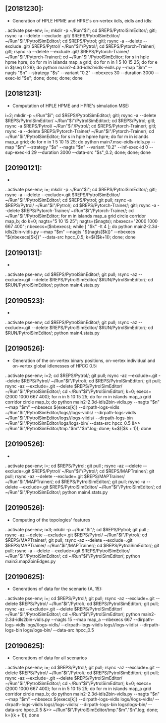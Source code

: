 ## [20181230]:

* Generation of HPLE HPME and HPRE's on-vertex iidls, eidls and idls:

. activate pse-env; i=; mkdir -p ~/Run"$i"; cd $REPS/PytrolSimEditor/; gitl; rsync -a --delete --exclude .git/ $REPS/PytrolSimEditor/ ~/Run"$i"/PytrolSimEditor/; cd $REPS/Pytrol; gitl; rsync -a --delete --exclude .git/ $REPS/Pytrol/ ~/Run"$i"/Pytrol/; cd $REPS/Pytorch-Trainer/; gitl; rsync -a --delete --exclude .git/ $REPS/Pytorch-Trainer/ ~/Run"$i"/Pytorch-Trainer/; cd ~/Run"$i"/PytrolSimEditor; for s in hple hpme hpre; do for m in islands map_a grid; do for n in 1 5 10 15 25; do for e in $(seq 0 29); do python main2-4.3d-idls2vidls-eidls.py --map "$m" --nagts "$n" --strategy "$s" --variant "0.2" --nbexecs 30 --duration 3000 --exec-id "$e"; done; done; done; done

## [20181231]:

* Computation of HPLE HPME and HPRE's simulation MSE:

i=2; mkdir -p ~/Run"$i"; cd $REPS/PytrolSimEditor/; gitl; rsync -a --delete $REPS/PytrolSimEditor/ ~/Run"$i"/PytrolSimEditor/; cd $REPS/Pytrol; gitl; rsync -a $REPS/Pytrol/ ~/Run"$i"/Pytrol/; cd $REPS/Pytorch-Trainer/; gitl; rsync -a --delete $REPS/Pytorch-Trainer/ ~/Run"$i"/Pytorch-Trainer/; cd ~/Run"$i"/PytrolSimEditor; for s in hple hpme hpre; do for m in islands map_a grid; do for n in 1 5 10 15 25; do python main7.mse-eidls-ridls.py --map "$m" --strategy "$s" --nagts "$n" --variant "0.2" --inf-exec-id 0 --sup-exec-id 29 --duration 3000 --data-src "$s"_0.2; done; done; done

## [20190121]:

*

. activate pse-env; i=; mkdir -p ~/Run"$i"; cd $REPS/PytrolSimEditor/; gitl; rsync -a --delete --exclude=.git $REPS/PytrolSimEditor/ ~/Run"$i"/PytrolSimEditor/; cd $REPS/Pytrol; git pull; rsync -a $REPS/Pytrol/ ~/Run"$i"/Pytrol/; cd $REPS/Pytorch-Trainer/; gitl; rsync -a --delete $REPS/Pytorch-Trainer/ ~/Run"$i"/Pytorch-Trainer/; cd ~/Run"$i"/PytrolSimEditor; for m in islands map_a grid circle corridor map_b; do k=0; nagts="5 10 15 25"; nagts=($nagts); nbexecs="2000 1000 667 400"; nbexecs=($nbexecs); while [ "$k" -lt 4 ]; do python main2-2.3d-idls2bin-vidls.py --map "$m"  --nagts "${nagts[$k]}" --nbexecs "${nbexecs[$k]}" --data-src hpcc_0.5; k=$(($k+1)); done; done

## [20190131]:

*

. activate pse-env; cd $REPS/PytrolSimEditor/; git pull; rsync -az --exclude=.git --delete $REPS/PytrolSimEditor/ $RUN/PytrolSimEditor/; cd $RUN/PytrolSimEditor/; python main4.stats.py

## [20190523]:

*

. activate pse-env; cd $REPS/PytrolSimEditor/; git pull; rsync -az --exclude=.git --delete $REPS/PytrolSimEditor/ $RUN/PytrolSimEditor/; cd $RUN/PytrolSimEditor/; python main4.stats.py

## [20190526]:

* Generation of the on-vertex binary positions, on-vertex individual and on-vertex global idlenesses of HPCC 0.5:

. activate pse-env; i=2; cd $REPS/Pytrol/; git pull; rsync -az --exclude=.git --delete $REPS/Pytrol/ ~/Run"$i"/Pytrol/; cd $REPS/PytrolSimEditor/; git pull; rsync -az --exclude=.git --delete $REPS/PytrolSimEditor/ ~/Run"$i"/PytrolSimEditor/; cd ~/Run"$i"/PytrolSimEditor/; k=0; execs=(2000 1000 667 400); for n in 5 10 15 25; do for m in islands map_a grid corridor circle map_b; do python main2-2.3d-idls2bin-vidls.py --nagts "$n" --map "$m" --nbexecs ${execs[k]} --dirpath-logs-vidls ~/Run"$i"/PytrolSimEditor/logs//logs-vidls/ --dirpath-logs-viidls ~/Run"$i"/PytrolSimEditor/logs//logs-viidls/ --dirpath-logs-bin ~/Run"$i"/PytrolSimEditor/logs/logs-bin/ --data-src hpcc_0.5 &>> ~/Run"$i"/PytrolSimEditor/tmp."$m"."$n".log; done; k=$(($k + 1)); done

## [20190526]:

*

. activate pse-env; i=; cd $REPS/Pytrol; git pull ; rsync -az --delete --exclude=.git $REPS/Pytrol/ ~/Run"$i"/Pytrol/; cd $REPS/MAPTrainer/; git pull; rsync -az --delete --exclude=.git $REPS/MAPTrainer/ ~/Run"$i"/MAPTrainer/; cd $REPS/PytrolSimEditor/; git pull; rsync -a --delete --exclude=.git $REPS/PytrolSimEditor/ ~/Run"$i"/PytrolSimEditor/; cd ~/Run"$i"/PytrolSimEditor/; python main4.stats.py

## [20190526]:

* Computing of the topologies' features

. activate pse-env; i=3; mkdir -p ~/Run"$i"/; cd $REPS/Pytrol; git pull ; rsync
 -az --delete --exclude=.git $REPS/Pytrol/ ~/Run"$i"/Pytrol/; cd $REPS/MAPTrainer/; git pull; rsync -az --delete --exclude=.git $REPS/MAPTrainer/ ~/Run"$i"/MAPTrainer/; cd $REPS/PytrolSimEditor/; git pull; rsync -a --delete --exclude=.git $REPS/PytrolSimEditor/ ~/Run"$i"/PytrolSimEditor/; cd ~/Run"$i"/PytrolSimEditor/; python main3.map2binEdges.py

## [20190625]:

* Generations of data for the scenario {A, 15}:

 . activate pse-env; i=; cd $REPS/Pytrol/; git pull; rsync -az --exclude=.git --delete $REPS/Pytrol/ ~/Run"$i"/Pytrol/; cd $REPS/PytrolSimEditor/; git pull; rsync -az --exclude=.git --delete $REPS/PytrolSimEditor/ ~/Run"$i"/PytrolSimEditor/; cd ~/Run"$i"/PytrolSimEditor/; python main2-2.3d-idls2bin-vidls.py --nagts 15 --map map_a --nbexecs 667 --dirpath-logs-vidls logs//logs-vidls/ --dirpath-logs-viidls logs//logs-viidls/ --dirpath-logs-bin logs/logs-bin/ --data-src hpcc_0.5

 ## [20190625]:

* Generations of data for all scenarios

. activate pse-env; i=; cd $REPS/Pytrol/; git pull; rsync -az --exclude=.git --delete $REPS/Pytrol/ ~/Run"$i"/Pytrol/; cd $REPS/PytrolSimEditor/; git pull; rsync -az --exclude=.git --delete $REPS/PytrolSimEditor/ ~/Run"$i"/PytrolSimEditor/; cd ~/Run"$i"/PytrolSimEditor/; k=0; execs=(2000 1000 667 400); for n in 5 10 15 25; do for m in islands map_a grid corridor circle map_b; do python main2-2.3d-idls2bin-vidls.py --nagts "$n" --map "$m" --nbexecs ${execs[k]} --dirpath-logs-vidls logs//logs-vidls/ --dirpath-logs-viidls logs//logs-viidls/ --dirpath-logs-bin logs/logs-bin/ --data-src hpcc_0.5 &>> ~/Run"$i"/PytrolSimEditor/tmp."$m"."$n".log; done; k=$(($k + 1)); done

